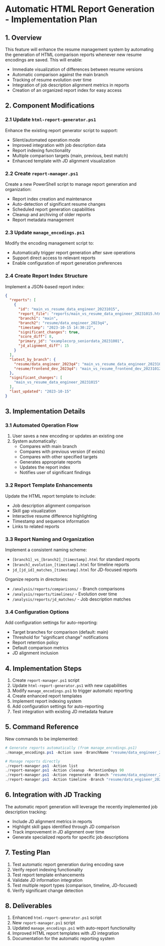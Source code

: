 # Automatic HTML Report Generation - Implementation Plan

## 1. Overview

This feature will enhance the resume management system by automating the generation of HTML comparison reports whenever new resume encodings are saved. This will enable:
- Immediate visualization of differences between resume versions
- Automatic comparison against the main branch
- Tracking of resume evolution over time
- Integration of job description alignment metrics in reports
- Creation of an organized report index for easy access

## 2. Component Modifications

### 2.1 Update `html-report-generator.ps1`

Enhance the existing report generator script to support:
- Silent/automated operation mode
- Improved integration with job description data
- Report indexing functionality
- Multiple comparison targets (main, previous, best match)
- Enhanced template with JD alignment visualization

### 2.2 Create `report-manager.ps1`

Create a new PowerShell script to manage report generation and organization:
- Report index creation and maintenance
- Auto-detection of significant resume changes
- Scheduled report generation capabilities
- Cleanup and archiving of older reports
- Report metadata management

### 2.3 Update `manage_encodings.ps1`

Modify the encoding management script to:
- Automatically trigger report generation after save operations
- Support direct access to relevant reports
- Enable configuration of report generation preferences

### 2.4 Create Report Index Structure

Implement a JSON-based report index:
```json
{
  "reports": [
    {
      "id": "main_vs_resume_data_engineer_20231015",
      "report_file": "reports/main_vs_resume_data_engineer_20231015.html",
      "branch1": "main",
      "branch2": "resume/data_engineer_2023q4",
      "timestamp": "2023-10-15 14:30:22",
      "significant_changes": true,
      "score_diff": 8,
      "primary_jd": "examplecorp_seniordata_20231001",
      "jd_alignment_diff": 15
    }
  ],
  "latest_by_branch": {
    "resume/data_engineer_2023q4": "main_vs_resume_data_engineer_20231015",
    "resume/frontend_dev_2023q4": "main_vs_resume_frontend_dev_20231012"
  },
  "significant_changes": [
    "main_vs_resume_data_engineer_20231015"
  ],
  "last_updated": "2023-10-15"
}
```

## 3. Implementation Details

### 3.1 Automated Operation Flow

1. User saves a new encoding or updates an existing one
2. System automatically:
   - Compares with main branch
   - Compares with previous version (if exists)
   - Compares with other specified targets
   - Generates appropriate reports
   - Updates the report index
   - Notifies user of significant findings

### 3.2 Report Template Enhancements

Update the HTML report template to include:
- Job description alignment comparison
- Skill gap visualization
- Interactive resume difference highlighting
- Timestamp and sequence information
- Links to related reports

### 3.3 Report Naming and Organization

Implement a consistent naming scheme:
- `[branch1]_vs_[branch2]_[timestamp].html` for standard reports
- `[branch]_evolution_[timestamp].html` for timeline reports
- `jd_[jd_id]_matches_[timestamp].html` for JD-focused reports

Organize reports in directories:
- `/analysis/reports/comparisons/` - Branch comparisons
- `/analysis/reports/timelines/` - Evolution over time
- `/analysis/reports/jd_matches/` - Job description matches

### 3.4 Configuration Options

Add configuration settings for auto-reporting:
- Target branches for comparison (default: main)
- Threshold for "significant change" notifications
- Report retention policy
- Default comparison metrics
- JD alignment inclusion

## 4. Implementation Steps

1. Create `report-manager.ps1` script
2. Update `html-report-generator.ps1` with new capabilities
3. Modify `manage_encodings.ps1` to trigger automatic reporting
4. Create enhanced report templates
5. Implement report indexing system
6. Add configuration settings for auto-reporting
7. Test integration with existing JD metadata feature

## 5. Command Reference

New commands to be implemented:

```powershell
# Generate reports automatically (from manage_encodings.ps1)
./manage_encodings.ps1 -Action save -BranchName "resume/data_engineer_2023q4" -AutoReport

# Manage reports directly
./report-manager.ps1 -Action list
./report-manager.ps1 -Action cleanup -RetentionDays 90
./report-manager.ps1 -Action regenerate -Branch "resume/data_engineer_2023q4"
./report-manager.ps1 -Action timeline -Branch "resume/data_engineer_2023q4"
```

## 6. Integration with JD Tracking

The automatic report generation will leverage the recently implemented job description tracking:
- Include JD alignment metrics in reports
- Highlight skill gaps identified through JD comparison
- Track improvement in JD alignment over time
- Generate specialized reports for specific job descriptions

## 7. Testing Plan

1. Test automatic report generation during encoding save
2. Verify report indexing functionality
3. Test report template enhancements
4. Validate JD information integration
5. Test multiple report types (comparison, timeline, JD-focused)
6. Verify significant change detection

## 8. Deliverables

1. Enhanced `html-report-generator.ps1` script
2. New `report-manager.ps1` script
3. Updated `manage_encodings.ps1` with auto-report functionality
4. Improved HTML report templates with JD integration
5. Documentation for the automatic reporting system
